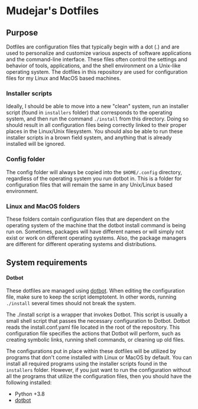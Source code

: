 # Mudejar's Dotfiles

## Purpose
Dotfiles are configuration files that typically begin with a dot (.) and are used to personalize and customize various aspects of software applications and the command-line interface. These files often control the settings and behavior of tools, applications, and the shell environment on a Unix-like operating system. The dotfiles in this repository are used for configuration files for my Linux and MacOS based machines.

### Installer scripts
Ideally, I should be able to move into a new "clean" system, run an installer script (found in `installers` folder) that corresponds to the operating system, and then run the command `./install` from this directory. Doing so should result in all configuration files being correctly linked to their proper places in the Linux/Unix filesystem. You should also be able to run these installer scripts in a brown field system, and anything that is already installed will be ignored.

### Config folder
The config folder will always be copied into the `$HOME/.config` directory, regardless of the operating system you run dotbot in. This is a folder for configuration files that will remain the same in any Unix/Linux based environment.

### Linux and MacOS folders
These folders contain configuration files that are dependent on the operating system of the machine that the dotbot install command is being run on. Sometimes, packages will have different names or will simply not exist or work on different operating systems. Also, the package managers are different for different operating systems and distributions.

## System requirements

#### Dotbot
These dotfiles are managed using [dotbot](https://github.com/anishathalye/dotbot). When editing the configuration file, make sure to keep the script idemptotent. In other words, running `./install` several times should not break the system.

The ./install script is a wrapper that invokes Dotbot. This script is usually a small shell script that passes the necessary configuration to Dotbot. Dotbot reads the install.conf.yaml file located in the root of the repository. This configuration file specifies the actions that Dotbot will perform, such as creating symbolic links, running shell commands, or cleaning up old files.

The configurations put in place within these dotfiles will be utilized by programs that don't come installed with Linux or MacOS by default. You can install all required programs using the installer scripts found in the `installers` folder. However, if you just want to run the configuration without all the programs that utilize the configuration files, then you should have the following installed:

- Python +3.8
- [dotbot](https://github.com/anishathalye/dotbot)
